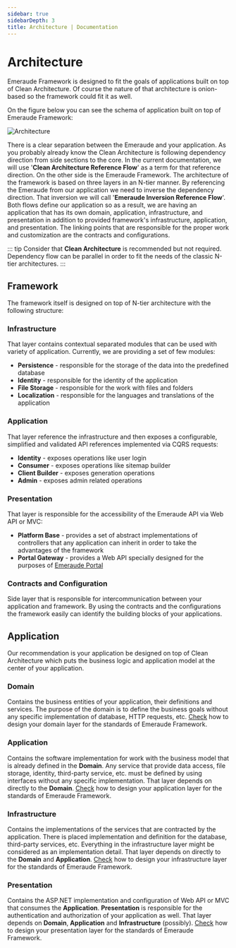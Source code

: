 ```yaml
---
sidebar: true
sidebarDepth: 3
title: Architecture | Documentation
---
```

# Architecture

Emeraude Framework is designed to fit the goals of applications built on top of Clean Architecture. Of course the 
nature of that architecture is onion-based so the framework could fit it as well.

On the figure below you can see the schema of application built on top of Emeraude Framework:

<div class="text-center">
    <img class="w-auto" src="/_assets/images/em_architecture.svg" alt="Architecture"/>
</div>

There is a clear separation between the Emeraude and your application. As you probably already know the Clean Architecture 
is following dependency direction from side sections to the core. In the current documentation, we will use 
'**Clean Architecture Reference Flow**' as a term for that reference direction. On the other side is the Emeraude Framework. 
The architecture of the framework is based on three layers in an N-tier manner. By referencing the Emeraude from our 
application we need to inverse the dependency direction. That inversion we will call '**Emeraude Inversion Reference Flow**'. 
Both flows define our application so as a result, we are having an application that has its own domain, application, 
infrastructure, and presentation in addition to provided framework's infrastructure, application, and presentation. 
The linking points that are responsible for the proper work and customization are the contracts and configurations.

::: tip
Consider that **Clean Architecture** is recommended but not required. Dependency flow can be parallel in order to fit
the needs of the classic N-tier architectures. 
:::

## Framework
The framework itself is designed on top of N-tier architecture with the following structure:

### Infrastructure
That layer contains contextual separated modules that can be used with variety of application. Currently, we are providing
a set of few modules:
- **Persistence** - responsible for the storage of the data into the predefined database
- **Identity** - responsible for the identity of the application
- **File Storage** - responsible for the work with files and folders
- **Localization** - responsible for the languages and translations of the application

### Application
That layer reference the infrastructure and then exposes a configurable, simplified and validated API references implemented
via CQRS requests:
- **Identity** - exposes operations like user login
- **Consumer** - exposes operations like sitemap builder
- **Client Builder** - exposes generation operations
- **Admin** - exposes admin related operations

### Presentation
That layer is responsible for the accessibility of the Emeraude API via Web API or MVC:
- **Platform Base** - provides a set of abstract implementations of controllers that any application can inherit in order to take the advantages of the framework
- **Portal Gateway** - provides a Web API specially designed for the purposes of [Emeraude Portal](https://emeraude.io/)

### Contracts and Configuration
Side layer that is responsible for intercommunication between your application and framework. By using the contracts 
and the configurations the framework easily can identify the building blocks of your applications.

## Application
Our recommendation is your application be designed on top of Clean Architecture which puts the business logic and 
application model at the center of your application.

### Domain
Contains the business entities of your application, their definitions and services. The purpose of the domain is to 
define the business goals without any specific implementation of database, HTTP requests, etc. [Check](/documentation/core/domain.html) how to
design your domain layer for the standards of Emeraude Framework.

### Application
Contains the software implementation for work with the business model that is already defined in the **Domain**.
Any service that provide data access, file storage, identity, third-party service, etc. must be defined by using interfaces 
without any specific implementation. That layer depends on directly to the **Domain**. [Check](/documentation/core/application.html) how to design your application 
layer for the standards of Emeraude Framework.

### Infrastructure
Contains the implementations of the services that are contracted by the application. There is placed implementation and 
definition for the database, third-party services, etc. Everything in the infrastructure layer might be considered as an
implementation detail. That layer depends on directly to the **Domain** and **Application**. [Check](/documentation/core/infrastructure.html) how to design your 
infrastructure layer for the standards of Emeraude Framework.

### Presentation
Contains the ASP.NET implementation and configuration of Web API or MVC that consumes the **Application**. **Presentation**
is responsible for the authentication and authorization of your application as well. That layer depends on **Domain**, 
**Application** and **Infrastructure** (possibly). [Check](/documentation/core/presentation.html) how to design your presentation layer for the standards of Emeraude Framework.
